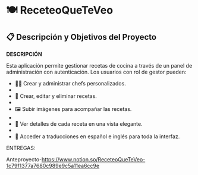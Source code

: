 # 🍽️ ReceteoQueTeVeo

## 📋 Descripción y Objetivos del Proyecto

**DESCRIPCIÓN**

Esta aplicación permite gestionar recetas de cocina a través de un panel de administración con autenticación. Los usuarios con rol de gestor pueden:

- 👨‍🍳 Crear y administrar chefs personalizados.
- 
- 📖 Crear, editar y eliminar recetas.
- 
- 🖼️ Subir imágenes para acompañar las recetas.
- 
- 🔎 Ver detalles de cada receta en una vista elegante.
- 
- 💬 Acceder a traducciones en español e inglés para toda la interfaz.

ENTREGAS:

Anteproyecto-https://www.notion.so/ReceteoQueTeVeo-1c79f1377a7680c989e9c5a11ea6cc9e
